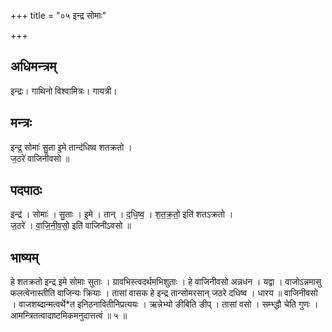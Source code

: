 +++
title = "०५ इन्द्र सोमाः"

+++
## अधिमन्त्रम्
इन्द्रः। गाथिनो विश्वामित्रः। गायत्री।

## मन्त्रः
इन्द्र॒ सोमाः॑ सु॒ता इ॒मे तान्द॑धिष्व शतक्रतो ।  
ज॒ठरे॑ वाजिनीवसो ॥

## पदपाठः
इन्द्र॑ । सोमाः॑ । सु॒ताः । इ॒मे । तान् । द॒धि॒ष्व॒ । श॒त॒क्र॒तो॒ इति॑ शतऽक्रतो ।  
ज॒ठरे॑ । वा॒जि॒नी॒व॒सो॒ इति॑ वाजिनीऽवसो ॥

## भाष्यम्
हे शतक्रतो इन्द्र इमे सोमाः सुताः । ग्रावभिस्त्वदर्थमभिशुताः । हे वाजिनीवसो अन्नधन । यद्वा । वाजोऽन्नमासु फलत्वेनास्तीति वाजिन्यः क्रियाः । तासां वासक हे इन्द्र तान्सोमरसान् जठरे दधिष्व । धारय ॥ वाजिनीवसो । वाजशब्दान्मत्वर्थे*त इनिठनावितीनिप्रत्ययः । ऋन्नेभ्यो ङीबिति ङीप् । तासां वसो । सम्भ्द्धौ चेति गुणः । आमन्त्रितत्वादाष्टमिकमनुदात्तत्वं ॥ ५ ॥